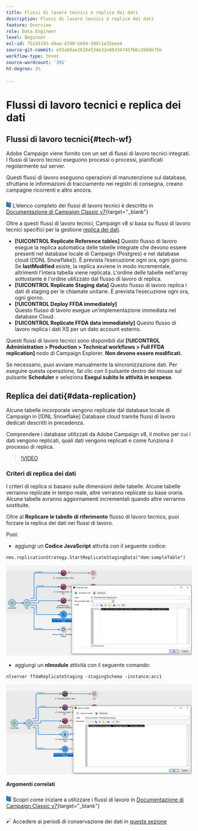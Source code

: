 ```yaml
---
title: Flussi di lavoro tecnici e replica dei dati
description: Flussi di lavoro tecnici e replica dei dati
feature: Overview
role: Data Engineer
level: Beginner
exl-id: 7b145193-d4ae-47d0-b694-398c1e35eee4
source-git-commit: e55a60ae1628e534e32e86d347457b6c208db75b
workflow-type: tm+mt
source-wordcount: '391'
ht-degree: 2%

---
```


# Flussi di lavoro tecnici e replica dei dati

## Flussi di lavoro tecnici{#tech-wf}

Adobe Campaign viene fornito con un set di flussi di lavoro tecnici integrati. I flussi di lavoro tecnici eseguono processi o processi, pianificati regolarmente sul server.

Questi flussi di lavoro eseguono operazioni di manutenzione sul database, sfruttano le informazioni di tracciamento nei registri di consegna, creano campagne ricorrenti e altro ancora.

![](../assets/do-not-localize/book.png) L’elenco completo dei flussi di lavoro tecnici è descritto in [Documentazione di Campaign Classic v7](https://experienceleague.adobe.com/docs/campaign-classic/using/automating-with-workflows/advanced-management/about-technical-workflows.html){target=&quot;_blank&quot;}


Oltre a questi flussi di lavoro tecnici, Campaign v8 si basa su flussi di lavoro tecnici specifici per la gestione [replica dei dati](#data-replication).

* **[!UICONTROL Replicate Reference tables]**
Questo flusso di lavoro esegue la replica automatica delle tabelle integrate che devono essere presenti nel database locale di Campaign (Postgres) e nel database cloud ([!DNL Snowflake]). È prevista l’esecuzione ogni ora, ogni giorno. Se **lastModified** esiste, la replica avviene in modo incrementale, altrimenti l&#39;intera tabella viene replicata. L&#39;ordine delle tabelle nell&#39;array sottostante è l&#39;ordine utilizzato dal flusso di lavoro di replica.
* **[!UICONTROL Replicate Staging data]**
Questo flusso di lavoro replica i dati di staging per le chiamate unitarie. È prevista l’esecuzione ogni ora, ogni giorno.
* **[!UICONTROL Deploy FFDA immediately]**\
   Questo flusso di lavoro esegue un’implementazione immediata nel database Cloud.
* **[!UICONTROL Replicate FFDA data immediately]**
Questo flusso di lavoro replica i dati XS per un dato account esterno.

Questi flussi di lavoro tecnici sono disponibili dal **[!UICONTROL Administration > Production > Technical workflows > Full FFDA replication]** nodo di Campaign Explorer. **Non devono essere modificati.**

Se necessario, puoi avviare manualmente la sincronizzazione dati. Per eseguire questa operazione, fai clic con il pulsante destro del mouse sul pulsante **Scheduler** e seleziona **Esegui subito le attività in sospeso**.

## Replica dei dati{#data-replication}

Alcune tabelle incorporate vengono replicate dal database locale di Campaign in [!DNL Snowflake] Database cloud tramite flussi di lavoro dedicati descritti in precedenza.

Comprendere i database utilizzati da Adobe Campaign v8, il motivo per cui i dati vengono replicati, quali dati vengono replicati e come funziona il processo di replica.

>[!VIDEO](https://video.tv.adobe.com/v/334460?quality=12)


### Criteri di replica dei dati

I criteri di replica si basano sulle dimensioni delle tabelle. Alcune tabelle verranno replicate in tempo reale, altre verranno replicate su base oraria. Alcune tabelle avranno aggiornamenti incrementali quando altre verranno sostituite.

Oltre al **Replicare le tabelle di riferimento** flusso di lavoro tecnico, puoi forzare la replica dei dati nei flussi di lavoro.

Puoi:

* aggiungi un **Codice JavaScript** attività con il seguente codice:

```
nms.replicationStrategy.StartReplicateStagingData("dem:sampleTable")
```

![](assets/jscode.png)


* aggiungi un **nlmodule** attività con il seguente comando:

```
nlserver ffdaReplicateStaging -stagingSchema -instance:acc1
```

![](assets/nlmodule.png)



**Argomenti correlati**

![](../assets/do-not-localize/book.png) Scopri come iniziare a utilizzare i flussi di lavoro in [Documentazione di Campaign Classic v7](https://experienceleague.adobe.com/docs/campaign-classic/using/automating-with-workflows/introduction/about-workflows.html?lang=en#automating-with-workflows){target=&quot;_blank&quot;}

![](../assets/do-not-localize/glass.png) Accedere ai periodi di conservazione dei dati in [questa sezione](../dev/datamodel-best-practices.md#data-retention)

